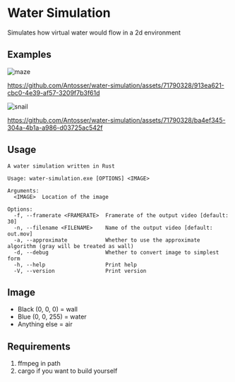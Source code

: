 # Water Simulation
Simulates how virtual water would flow in a 2d environment

## Examples
![maze](https://github.com/Antosser/water-simulation/assets/71790328/7cf2877c-263c-4296-bf68-d158bcc322d6)

https://github.com/Antosser/water-simulation/assets/71790328/913ea621-cbc0-4e39-af57-3209f7b3f61d

![snail](https://github.com/Antosser/water-simulation/assets/71790328/eeea46e8-d109-4ebe-936f-62ae60223a36)

https://github.com/Antosser/water-simulation/assets/71790328/ba4ef345-304a-4b1a-a986-d03725ac542f

## Usage
```
A water simulation written in Rust

Usage: water-simulation.exe [OPTIONS] <IMAGE>

Arguments:
  <IMAGE>  Location of the image

Options:
  -f, --framerate <FRAMERATE>  Framerate of the output video [default: 30]
  -n, --filename <FILENAME>    Name of the output video [default: out.mov]
  -a, --approximate            Whether to use the approximate algorithm (gray will be treated as wall)
  -d, --debug                  Whether to convert image to simplest form
  -h, --help                   Print help
  -V, --version                Print version
```

## Image
* Black (0, 0, 0) = wall
* Blue (0, 0, 255) = water
* Anything else = air

## Requirements
1. ffmpeg in path
2. cargo if you want to build yourself
